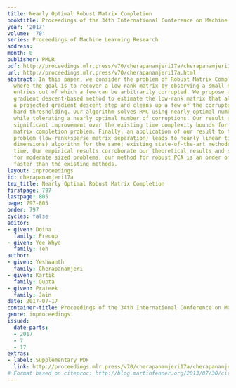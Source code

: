 ```yaml
---
title: Nearly Optimal Robust Matrix Completion
booktitle: Proceedings of the 34th International Conference on Machine Learning
year: '2017'
volume: '70'
series: Proceedings of Machine Learning Research
address: 
month: 0
publisher: PMLR
pdf: http://proceedings.mlr.press/v70/cherapanamjeri17a/cherapanamjeri17a.pdf
url: http://proceedings.mlr.press/v70/cherapanamjeri17a.html
abstract: In this paper, we consider the problem of Robust Matrix Completion (RMC)
  where the goal is to recover a low-rank matrix by observing a small number of its
  entries out of which a few can be arbitrarily corrupted. We propose a simple projected
  gradient descent-based method to estimate the low-rank matrix that alternately performs
  a projected gradient descent step and cleans up a few of the corrupted entries using
  hard-thresholding. Our algorithm solves RMC using nearly optimal number of observations
  while tolerating a nearly optimal number of corruptions. Our result also implies
  significant improvement over the existing time complexity bounds for the low-rank
  matrix completion problem. Finally, an application of our result to the robust PCA
  problem (low-rank+sparse matrix separation) leads to nearly linear time (in matrix
  dimensions) algorithm for the same; existing state-of-the-art methods require quadratic
  time. Our empirical results corroborate our theoretical results and show that even
  for moderate sized problems, our method for robust PCA is an order of magnitude
  faster than the existing methods.
layout: inproceedings
id: cherapanamjeri17a
tex_title: Nearly Optimal Robust Matrix Completion
firstpage: 797
lastpage: 805
page: 797-805
order: 797
cycles: false
editor:
- given: Doina
  family: Precup
- given: Yee Whye
  family: Teh
author:
- given: Yeshwanth
  family: Cherapanamjeri
- given: Kartik
  family: Gupta
- given: Prateek
  family: Jain
date: 2017-07-17
container-title: Proceedings of the 34th International Conference on Machine Learning
genre: inproceedings
issued:
  date-parts:
  - 2017
  - 7
  - 17
extras:
- label: Supplementary PDF
  link: http://proceedings.mlr.press/v70/cherapanamjeri17a/cherapanamjeri17a-supp.pdf
# Format based on citeproc: http://blog.martinfenner.org/2013/07/30/citeproc-yaml-for-bibliographies/
---
```

